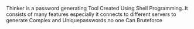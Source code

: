 <p>
Thinker is a password generating Tool Created Using Shell Programming..It consists of many features especially it connects to different servers to generate Complex and Uniquepasswords no one Can Bruteforce 

